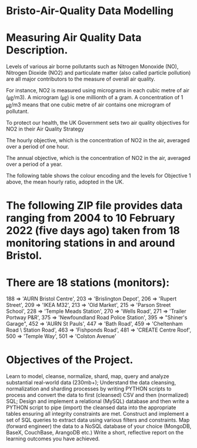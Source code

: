 # Bristo-Air-Quality Data Modelling

# Measuring Air Quality Data Description. 
Levels of various air borne pollutants such as Nitrogen Monoxide (NO), Nitrogen Dioxide (NO2) and particulate matter (also called particle pollution) are all major contributors to the measure of overall air quality.

For instance, NO2 is measured using micrograms in each cubic metre of air (㎍/m3). A microgram (㎍) is one millionth of a gram. A concentration of 1 ㎍/m3 means that one cubic metre of air contains one microgram of pollutant.

To protect our health, the UK Government sets two air quality objectives for NO2 in their Air Quality Strategy

The hourly objective, which is the concentration of NO2 in the air, averaged over a period of one hour.

The annual objective, which is the concentration of NO2 in the air, averaged over a period of a year.

The following table shows the colour encoding and the levels for Objective 1 above, the mean hourly ratio, adopted in the UK.

# The following ZIP file provides data ranging from 2004 to 10 February 2022 (five days ago) taken from 18 monitoring stations in and around Bristol.

# There are 18 stations (monitors):
188 => 'AURN Bristol Centre',
203 => 'Brislington Depot',
206 => 'Rupert Street',
209 => 'IKEA M32',
213 => 'Old Market',
215 => 'Parson Street School',
228 => 'Temple Meads Station',
270 => 'Wells Road',
271 => 'Trailer Portway P&R',
375 => 'Newfoundland Road Police Station',
395 => "Shiner's Garage",
452 => 'AURN St Pauls',
447 => 'Bath Road',
459 => 'Cheltenham Road \ Station Road',
463 => 'Fishponds Road',
481 => 'CREATE Centre Roof',
500 => 'Temple Way',
501 => 'Colston Avenue'


# Objectives of the Project. 
Learn to model, cleanse, normalize, shard, map, query and analyze substantial real-world data (230mb+);
Understand the data cleansing, normalization and sharding processes by writing PYTHON scripts to process and convert the data to first (cleansed) CSV and then (normalized) SQL;
Design and implement a relational (MySQL) database and then write a PYTHON script to pipe (import) the cleansed data into the appropriate tables ensuring all integrity constraints are met.
Construct and implement a set of SQL queries to extract data using various filters and constraints.
Map (forward engineer) the data to a NoSQL database of your choice (MongoDB, BaseX, CouchBase, ArangoDB etc.)
Write a short, reflective report on the learning outcomes you have achieved.
